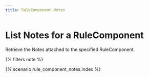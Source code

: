 ```yaml
---
title: RuleComponent Notes
---
```


# List Notes for a RuleComponent

Retrieve the Notes attached to the specified RuleComponent.

{% filters note %}

{% scenario rule_component_notes.index %}
